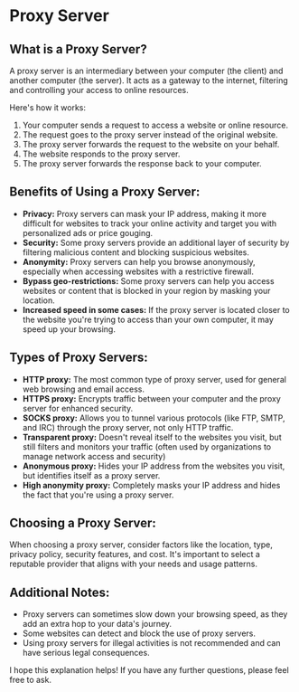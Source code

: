# Proxy Server
## What is a Proxy Server?

A proxy server is an intermediary between your computer (the client) and another computer (the server). It acts as a gateway to the internet, filtering and controlling your access to online resources. 

Here's how it works:

1. Your computer sends a request to access a website or online resource.
2. The request goes to the proxy server instead of the original website.
3. The proxy server forwards the request to the website on your behalf.
4. The website responds to the proxy server.
5. The proxy server forwards the response back to your computer.

## Benefits of Using a Proxy Server:
* **Privacy:** Proxy servers can mask your IP address, making it more difficult for websites to track your online activity and target you with personalized ads or price gouging. 
* **Security:** Some proxy servers provide an additional layer of security by filtering malicious content and blocking suspicious websites.
* **Anonymity:** Proxy servers can help you browse anonymously, especially when accessing websites with a restrictive firewall.
* **Bypass geo-restrictions:** Some proxy servers can help you access websites or content that is blocked in your region by masking your location.
* **Increased speed in some cases:** If the proxy server is located closer to the website you're trying to access than your own computer, it may speed up your browsing.

## Types of Proxy Servers:

* **HTTP proxy:** The most common type of proxy server, used for general web browsing and email access.
* **HTTPS proxy:** Encrypts traffic between your computer and the proxy server for enhanced security.
* **SOCKS proxy:** Allows you to tunnel various protocols (like FTP, SMTP, and IRC) through the proxy server, not only HTTP traffic.
* **Transparent proxy:** Doesn't reveal itself to the websites you visit, but still filters and monitors your traffic (often used by organizations to manage network access and security)
* **Anonymous proxy:** Hides your IP address from the websites you visit, but identifies itself as a proxy server.
* **High anonymity proxy:** Completely masks your IP address and hides the fact that you're using a proxy server.

## Choosing a Proxy Server:

When choosing a proxy server, consider factors like the location, type, privacy policy, security features, and cost. It's important to select a reputable provider that aligns with your needs and usage patterns.

## Additional Notes:

* Proxy servers can sometimes slow down your browsing speed, as they add an extra hop to your data's journey.
* Some websites can detect and block the use of proxy servers.
* Using proxy servers for illegal activities is not recommended and can have serious legal consequences.

I hope this explanation helps! If you have any further questions, please feel free to ask.

